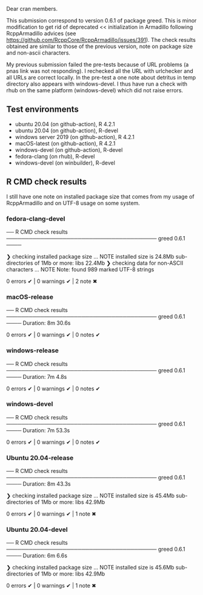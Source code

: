 Dear cran members.

This submission correspond to version 0.6.1 of package greed. This is minor modification to get rid of deprecated << initialization in Armadillo following RcppArmadillo advices (see  https://github.com/RcppCore/RcppArmadillo/issues/391). The check results obtained are similar to those of the previous version, note on package size and non-ascii characters. 

My previous submission failed the pre-tests because of URL problems (a pnas link was not responding). I rechecked all the URL with urlchecker and all URLs are correct locally. In the pre-test a one note about detritus in temp directory also appears with  windows-devel. I thus have run a check with rhub on the same platform (windows-devel) which did not raise errors.


## Test environments

* ubuntu 20.04 (on github-action), R 4.2.1
* ubuntu 20.04 (on github-action), R-devel 
* windows server 2019 (on github-action), R 4.2.1
* macOS-latest (on github-action), R 4.2.1
* windows-devel (on github-action), R-devel
* fedora-clang (on rhub), R-devel
* windows-devel (on winbuilder), R-devel

## R CMD check results

I still have one note on installed package size that comes from my usage of RcppArmadillo and on UTF-8 usage on some system.

### fedora-clang-devel
── R CMD check results ──────────────────────────────────────── greed 0.6.1 ────

❯ checking installed package size ... NOTE
    installed size is  24.8Mb
    sub-directories of 1Mb or more:
      libs   22.4Mb
❯ checking data for non-ASCII characters ... NOTE
  Note: found 989 marked UTF-8 strings
    
0 errors ✔ | 0 warnings ✔ | 2 note ✖



### macOS-release
 ── R CMD check results ──────────────────────────────────────── greed 0.6.1 ────
Duration: 8m 30.6s

0 errors ✔ | 0 warnings ✔ | 0 notes ✔

### windows-release


── R CMD check results ──────────────────────────────────────── greed 0.6.1 ────
Duration: 7m 4.8s

0 errors ✔ | 0 warnings ✔ | 0 notes ✔

### windows-devel

── R CMD check results ──────────────────────────────────────── greed 0.6.1 ────
Duration: 7m 53.3s

0 errors ✔ | 0 warnings ✔ | 0 notes ✔

### Ubuntu 20.04-release

 ── R CMD check results ──────────────────────────────────────── greed 0.6.1 ────
Duration: 8m 43.3s

❯ checking installed package size ... NOTE
    installed size is 45.4Mb
    sub-directories of 1Mb or more:
      libs  42.9Mb

0 errors ✔ | 0 warnings ✔ | 1 note ✖

### Ubuntu 20.04-devel

 ── R CMD check results ──────────────────────────────────────── greed 0.6.1 ────
Duration: 6m 6.6s

❯ checking installed package size ... NOTE
    installed size is 45.6Mb
    sub-directories of 1Mb or more:
      libs  42.9Mb

0 errors ✔ | 0 warnings ✔ | 1 note ✖


